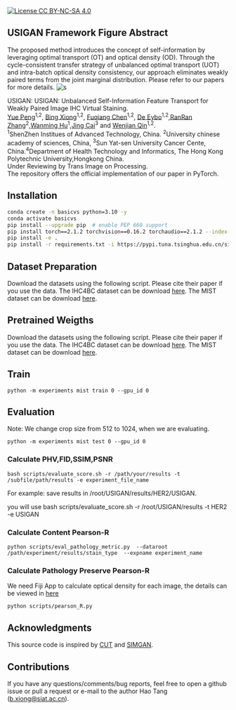
[![License CC BY-NC-SA 4.0](https://img.shields.io/badge/license-CC4.0-blue.svg)](https://github.com/Ha0Tang/AttentionGAN/blob/master/LICENSE.md)


## USIGAN Framework Figure Abstract
The proposed  method introduces the concept of self-information by leveraging optimal transport (OT) and optical density (OD). Through the cycle-consistent transfer strategy of unbalanced optimal transport (UOT) and intra-batch optical density consistency, our approach eliminates weakly paired terms from the joint marginal distribution. Please refer to our papers for more details.
![s](assert/FigureAbstract.png)

USIGAN: USIGAN: Unbalanced Self-Information Feature Transport for Weakly Paired  Image IHC Virtual Staining.<br>
[Yue Peng](http://disi.unitn.it/~hao.tang/)<sup>1,2</sup>, [Bing Xiong](https://scholar.google.com/citations?user=4CQKG8oAAAAJ&hl=en)<sup>1,2</sup>, [Fuqiang Chen](http://www.robots.ox.ac.uk/~danxu/)<sup>1,2</sup>, [De Eybo](https://scholar.google.com/citations?user=kPxa2w0AAAAJ&hl=en)<sup>1,2</sup>,[RanRan Zhang](http://disi.unitn.it/~sebe/)<sup>2</sup>,[Wanming Hu](http://disi.unitn.it/~sebe/)<sup>1</sup>,[Jing Cai](http://disi.unitn.it/~sebe/)<sup>3</sup> and [Wenjian Qin](http://disi.unitn.it/~sebe/)<sup>1,2</sup>. <br> 
<sup>1</sup>ShenZhen
Institues of Advanced Technology, China.
<sup>2</sup>University chinese academy of sciences, China, <sup>3</sup>Sun Yat-sen University Cancer Cente, China.<sup>4</sup>Department of Health Technology and Informatics, The Hong
Kong Polytechnic University,Hongkong China.<br>
Under Reviewing by Trans Image on Processing. <br>
The repository offers the official implementation of our paper in PyTorch.


## Installation

```bash
conda create -n basicvs python=3.10 -y
conda activate basicvs
pip install --upgrade pip  # enable PEP 660 support
pip install torch==2.1.2 torchvision==0.16.2 torchaudio==2.1.2 --index-url https://download.pytorch.org/whl/cu118
pip install -e .
pip install -r requirements.txt -i https://pypi.tuna.tsinghua.edu.cn/simple
```

## Dataset Preparation
Download the datasets using the following script. Please cite their paper if you use the data. 
The IHC4BC dataset can be download [here](https://ihc4bc.github.io/). The MIST dataset can be download [here](https://link.springer.com/chapter/10.1007/978-3-031-43987-2_61).

## Pretrained Weigths
Download the datasets using the following script. Please cite their paper if you use the data. 
The IHC4BC dataset can be download [here](https://pan.baidu.com/s/17kGl5vxDYclS3NgjLva5VQ?pwd=tip0). The MIST dataset can be download [here]( https://pan.baidu.com/s/1Lpdsq2oCqvutCvm0iWSrKg?pwd=tip0 ).

## Train

```
python -m experiments mist train 0 --gpu_id 0
```

## Evaluation

Note: We change crop size from 512 to 1024, when we are evaluating.
```
python -m experiments mist test 0 --gpu_id 0
```

### Calculate PHV,FID,SSIM,PSNR
```
bash scripts/evaluate_score.sh -r /path/your/results -t /subfile/path/results -e experiment_file_name
```
For example: save results in /root/USIGAN/results/HER2/USIGAN.

you will use bash scripts/evaluate_score.sh -r /root/USIGAN/results -t HER2 -e USIGAN 

### Calculate Content Pearson-R

```
python scripts/eval_pathology_metric.py  --dataroot /path/experiment/results/stain_type  --expname experiment_name
```
### Calculate Pathology Preserve Pearson-R

We need Fiji App to calculate optical density for each image, the details can be viewed in [here](./assert/MetricREADME.md)

```
python scripts/pearson_R.py 
```

## Acknowledgments
This source code is inspired by [CUT](https://github.com/taesungp/contrastive-unpaired-translation) and [SIMGAN](https://github.com/xianchaoguan/SIM-GAN).

## Contributions
If you have any questions/comments/bug reports, feel free to open a github issue or pull a request or e-mail to the author Hao Tang ([b.xiong@siat.ac.cn](b.xiong@siat.ac.cn)).

